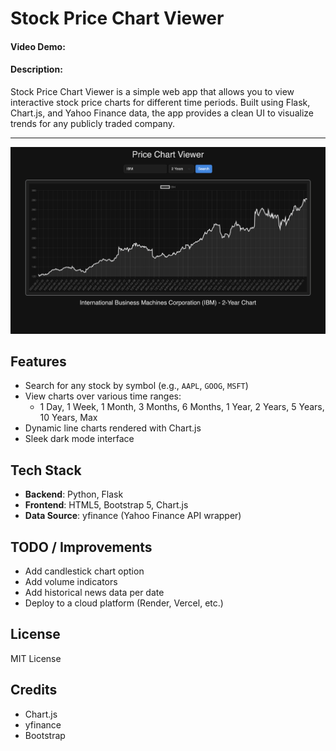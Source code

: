 # Stock Price Chart Viewer
#### Video Demo: <url>
#### Description:
Stock Price Chart Viewer is a simple web app that allows you to view interactive stock price charts for different time periods. Built using Flask, Chart.js, and Yahoo Finance data, the app provides a clean UI to visualize trends for any publicly traded company.

---

<img src="docs/preview.png" alt="Preview of Stock Price Chart Viewer">

## Features

- Search for any stock by symbol (e.g., `AAPL`, `GOOG`, `MSFT`)
- View charts over various time ranges:
  - 1 Day, 1 Week, 1 Month, 3 Months, 6 Months, 1 Year, 2 Years, 5 Years, 10 Years, Max
- Dynamic line charts rendered with Chart.js
- Sleek dark mode interface


## Tech Stack

- **Backend**: Python, Flask
- **Frontend**: HTML5, Bootstrap 5, Chart.js
- **Data Source**: yfinance (Yahoo Finance API wrapper)



## TODO / Improvements

- Add candlestick chart option
- Add volume indicators
- Add historical news data per date
- Deploy to a cloud platform (Render, Vercel, etc.)

## License

MIT License


## Credits

- Chart.js
- yfinance
- Bootstrap
